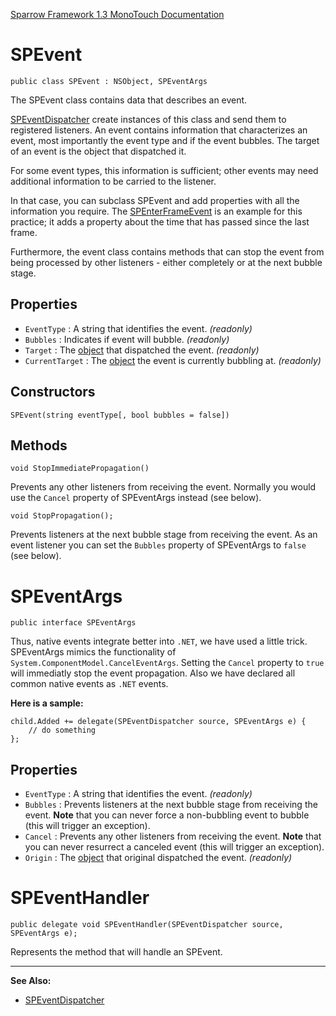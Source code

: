 [Sparrow Framework 1.3 MonoTouch Documentation](../index.md) 
# SPEvent

	public class SPEvent : NSObject, SPEventArgs
	
The SPEvent class contains data that describes an event. 

[SPEventDispatcher](SPEventDispatcher.md) create instances of this class and send them to registered listeners. An event contains information that characterizes an event, most importantly the event type and if the event bubbles. The target of an event is the object that dispatched it.

For some event types, this information is sufficient; other events may need additional information to be carried to the listener. 

In that case, you can subclass SPEvent and add properties with all the information you require. The [SPEnterFrameEvent](SPEnterFrameEvent.md) is an example for this practice; it adds a property about the time that has passed since the last frame.
 
Furthermore, the event class contains methods that can stop the event from being processed by other listeners - either completely or at the next bubble stage.

## Properties

 - `EventType` : A string that identifies the event. *(readonly)*
 - `Bubbles` : Indicates if event will bubble. *(readonly)*
 - `Target` : The [object](SPEventDispatcher.md) that dispatched the event. *(readonly)*
 - `CurrentTarget` : The [object](SPEventDispatcher.md) the event is currently bubbling at. *(readonly)*

## Constructors

	SPEvent(string eventType[, bool bubbles = false])

## Methods

	void StopImmediatePropagation()
	
Prevents any other listeners from receiving the event. Normally you would use the `Cancel` property of SPEventArgs instead (see below).

	void StopPropagation();
	
Prevents listeners at the next bubble stage from receiving the event. As an event listener you can set the `Bubbles` property of SPEventArgs to `false` (see below).


# SPEventArgs

	public interface SPEventArgs

Thus, native events integrate better into `.NET`, we have used a little trick. SPEventArgs mimics the functionality of `System.ComponentModel.CancelEventArgs`. Setting the `Cancel` property to `true` will immediatly stop the event propagation. Also we have declared all common native events as `.NET` events.

**Here is a sample:**

	child.Added += delegate(SPEventDispatcher source, SPEventArgs e) {
		// do something 
	};

## Properties

 - `EventType` : A string that identifies the event. *(readonly)*
 - `Bubbles` : Prevents listeners at the next bubble stage from receiving the event. **Note** that you can never force a non-bubbling event to bubble (this will trigger an exception).
 - `Cancel` : Prevents any other listeners from receiving the event. **Note** that you can never resurrect a canceled event (this will trigger an exception).
 - `Origin` : The [object](SPEventDispatcher.md) that original dispatched the event. *(readonly)*


# SPEventHandler

	public delegate void SPEventHandler(SPEventDispatcher source, SPEventArgs e);
	
Represents the method that will handle an SPEvent.

---	

**See Also:**
 
 - [SPEventDispatcher](SPEventDispatcher.md)